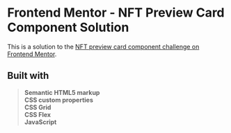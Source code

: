 # Frontend Mentor - NFT Preview Card Component Solution

This is a solution to the [NFT preview card component challenge on Frontend Mentor](https://www.frontendmentor.io/challenges/nft-preview-card-component-SbdUL_w0U).

## Built with

> **Semantic HTML5 markup  
> CSS custom properties  
> CSS Grid  
> CSS Flex  
> JavaScript**

